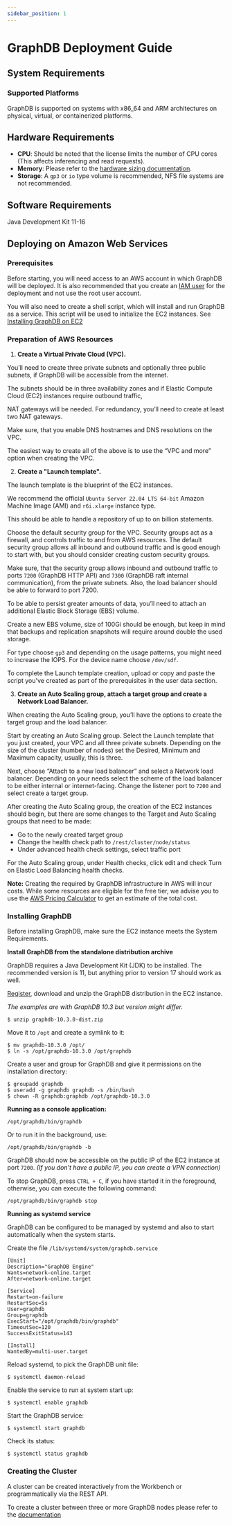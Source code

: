 ```yaml
---
sidebar_position: 1
---
```


# GraphDB Deployment Guide

## System Requirements

### Supported Platforms

GraphDB is supported on systems with x86_64 and ARM architectures on physical, virtual, or containerized platforms.

## Hardware Requirements
* **CPU**: Should be noted that the license limits the number of CPU cores (This affects inferencing and read requests).
* **Memory**: Please refer to the [hardware sizing documentation](https://graphdb.ontotext.com/documentation/10.3/requirements.html#hardware-sizing).
* **Storage**: A `gp3` or `io` type volume is recommended, NFS file systems are not recommended.

## Software Requirements
Java Development Kit 11-16

## Deploying on Amazon Web Services

### Prerequisites

Before starting, you will need access to an AWS account in which GraphDB will be deployed.
It is also recommended that you create an [IAM user](https://docs.aws.amazon.com/IAM/latest/UserGuide/id_users.html) 
for the deployment and not use the root user account.

You will also need to create a shell script, which will install and run GraphDB as a service. 
This script will be used to initialize the EC2 instances. See [Installing GraphDB on EC2](#installing-graphdb)

### Preparation of AWS Resources
1. **Create a Virtual Private Cloud (VPC).**

You’ll need to create three private subnets and optionally three public subnets, if GraphDB will be accessible from the internet.

The subnets should be in three availability zones and if Elastic Compute Cloud (EC2) instances require outbound traffic,

NAT gateways will be needed. For redundancy, you’ll need to create at least two NAT gateways.

Make sure, that you enable DNS hostnames and DNS resolutions on the VPC.

The easiest way to create all of the above is to use the “VPC and more” option when creating the VPC.

2. **Create a "Launch template".** 

The launch template is the blueprint of the EC2 instances.

We recommend the official `Ubuntu Server 22.04 LTS 64-bit` Amazon Machine Image (AMI) and `r6i.xlarge` instance type.

This should be able to handle a repository of up to on billion statements.

Choose the default security group for the VPC. 
Security groups act as a firewall, and controls traffic to and from AWS resources. 
The default security group allows all inbound and outbound traffic and is good enough to start with, 
but you should consider creating custom security groups. 

Make sure, that the security group allows inbound and outbound traffic 
to ports `7200` (GraphDB HTTP API) and `7300` (GraphDB raft internal communication),
from the private subnets. Also, the load balancer should be able to forward to port 7200.

To be able to persist greater amounts of data, you’ll need to attach an additional Elastic Block Storage (EBS) volume.

Create a new EBS volume, size of 100Gi should be enough, but keep in mind that backups and replication snapshots
will require around double the used storage. 

For type choose `gp3` and depending on the usage patterns, you might need to increase the IOPS. 
For the device name choose `/dev/sdf`.

To complete the Launch template creation, upload or copy and paste the script
you've created as part of the prerequisites in the user data section.

3. **Create an Auto Scaling group, attach a target group and create a Network Load Balancer.**

When creating the Auto Scaling group, you’ll have the options to create the target group and the load balancer.

Start by creating an Auto Scaling group. 
Select the Launch template that you just created, your VPC and all three private subnets. 
Depending on the size of the cluster (number of nodes) set the Desired, Minimum and Maximum capacity, usually, this is three.

Next, choose “Attach to a new load balancer” and select a Network load balancer. 
Depending on your needs select the scheme of the load balancer to be either internal or internet-facing.
Change the listener port to `7200` and select create a target group.

After creating the Auto Scaling group, the creation of the EC2 instances should begin,
but there are some changes to the Target and Auto Scaling groups that need to be made:
* Go to the newly created target group
* Change the health check path to `/rest/cluster/node/status`
* Under advanced health check settings, select traffic port

For the Auto Scaling group, under Health checks, click edit and check Turn on Elastic Load Balancing health checks.


**Note:** Creating the required by GraphDB infrastructure in AWS will incur costs.
While some resources are eligible for the free tier, we advise you to use the [AWS Pricing Calculator](https://calculator.aws/#/) 
to get an estimate of the total cost.

### Installing GraphDB
Before installing GraphDB, make sure the EC2 instance meets the System Requirements.

**Install GraphDB from the standalone distribution archive**

GraphDB requires a Java Development Kit (JDK) to be installed. The recommended version is 11, but anything prior to version 17 should work as well.

[Register](https://www.ontotext.com/products/graphdb/download/), download and unzip the GraphDB distribution in the EC2 instance.

_The examples are with GraphDB 10.3 but version might differ._

```shell
$ unzip graphdb-10.3.0-dist.zip
```

Move it to `/opt` and create a symlink to it:
```shell
$ mv graphdb-10.3.0 /opt/
$ ln -s /opt/graphdb-10.3.0 /opt/graphdb
```

Create a user and group for GraphDB and give it permissions on the installation directory:
```shell
$ groupadd graphdb
$ useradd -g graphdb graphdb -s /bin/bash
$ chown -R graphdb:graphdb /opt/graphdb-10.3.0
```

**Running as a console application:**
```shell
/opt/graphdb/bin/graphdb
```

Or to run it in the background, use:
```shell
/opt/graphdb/bin/graphdb -b
```

GraphDB should now be accessible on the public IP of the EC2 instance at port `7200`.
_(If you don't have a public IP, you can create a VPN connection)_

To stop GraphDB, press `CTRL + C`, if you have started it in the foreground, otherwise, you can execute the following command:
```shell
/opt/graphdb/bin/graphdb stop
```

**Running as systemd service**

GraphDB can be configured to be managed by systemd and also to start automatically when the system starts.

Create the file `/lib/systemd/system/graphdb.service`

```shell
[Unit]
Description="GraphDB Engine"
Wants=network-online.target
After=network-online.target

[Service]
Restart=on-failure
RestartSec=5s
User=graphdb
Group=graphdb
ExecStart="/opt/graphdb/bin/graphdb"
TimeoutSec=120
SuccessExitStatus=143

[Install]
WantedBy=multi-user.target
```

Reload systemd, to pick the GraphDB unit file:
```shell
$ systemctl daemon-reload
```

Enable the service to run at system start up:
```shell
$ systemctl enable graphdb
```

Start the GraphDB service:
```shell
$ systemctl start graphdb
```

Check its status:
```shell
$ systemctl status graphdb
```

### Creating the Cluster

A cluster can be created interactively from the Workbench or programmatically via the REST API.

To create a cluster between three or more GraphDB nodes 
please refer to the [documentation](https://graphdb.ontotext.com/documentation/10.3/creating-a-cluster.html#create-cluster) 